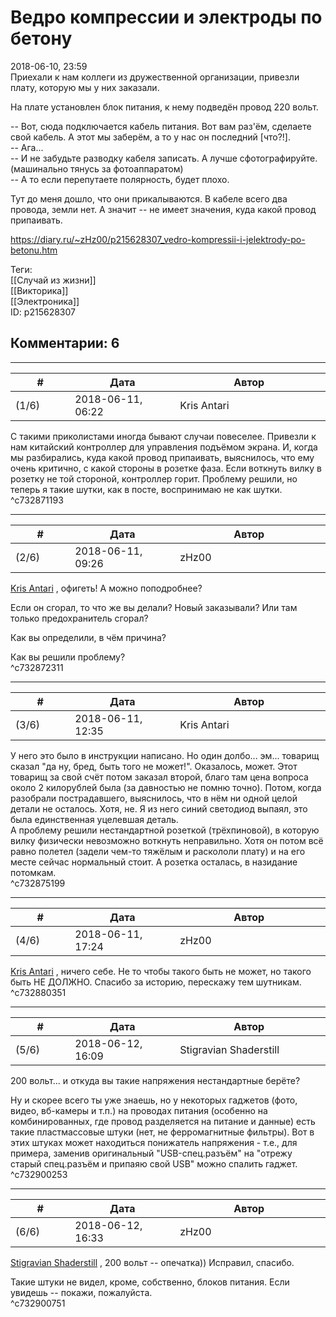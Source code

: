 Ведро компрессии и электроды по бетону
======================================

  
2018-06-10, 23:59  
 Приехали к нам коллеги из дружественной организации, привезли плату, которую мы у них заказали.   
   
 На плате установлен блок питания, к нему подведён провод 220 вольт.   
   
 -- Вот, сюда подключается кабель питания. Вот вам раз'ём, сделаете свой кабель. А этот мы заберём, а то у нас он последний [что?!].   
 -- Ага...   
 -- И не забудьте разводку кабеля записать. А лучше сфотографируйте.   
 (машинально тянусь за фотоаппаратом)   
 -- А то если перепутаете полярность, будет плохо.   
   
 Тут до меня дошло, что они прикалываются. В кабеле всего два провода, земли нет. А значит -- не имеет значения, куда какой провод припаивать.   
  
<https://diary.ru/~zHz00/p215628307_vedro-kompressii-i-jelektrody-po-betonu.htm>  
  
Теги:  
[[Случай из жизни]]  
[[Викторика]]  
[[Электроника]]  
ID: p215628307  


Комментарии: 6
--------------

  


---



|         #         |              Дата              |                     Автор                     |           ID           |
| --- | --- | --- | --- |
| (1/6) | 2018-06-11, 06:22 | Kris Antari | c732871193 |

  
 С такими приколистами иногда бывают случаи повеселее. Привезли к нам китайский контроллер для управления подъёмом экрана. И, когда мы разбирались, куда какой провод припаивать, выяснилось, что ему очень критично, с какой стороны в розетке фаза. Если воткнуть вилку в розетку не той стороной, контроллер горит. Проблему решили, но теперь я такие шутки, как в посте, воспринимаю не как шутки.   
 ^c732871193

---



|         #         |              Дата              |                     Автор                     |           ID           |
| --- | --- | --- | --- |
| (2/6) | 2018-06-11, 09:26 | zHz00 | c732872311 |

  
  [Kris Antari](http://Kris-Antari.diary.ru "Animus Vox")  , офигеть! А можно поподробнее?   
   
 Если он сгорал, то что же вы делали? Новый заказывали? Или там только предохранитель сгорал?   
   
 Как вы определили, в чём причина?   
   
 Как вы решили проблему?   
 ^c732872311

---



|         #         |              Дата              |                     Автор                     |           ID           |
| --- | --- | --- | --- |
| (3/6) | 2018-06-11, 12:35 | Kris Antari | c732875199 |

  
 У него это было в инструкции написано. Но один долбо... эм... товарищ сказал "да ну, бред, быть того не может!". Оказалось, может. Этот товарищ за свой счёт потом заказал второй, благо там цена вопроса около 2 килорублей была (за давностью не помню точно). Потом, когда разобрали пострадавшего, выяснилось, что в нём ни одной целой детали не осталось. Хотя, не. Я из него синий светодиод выпаял, это была единственная уцелевшая деталь.   
 А проблему решили нестандартной розеткой (трёхпиновой), в которую вилку физически невозможно воткнуть неправильно. Хотя он потом всё равно полетел (задели чем-то тяжёлым и раскололи плату) и на его месте сейчас нормальный стоит. А розетка осталась, в назидание потомкам.   
 ^c732875199

---



|         #         |              Дата              |                     Автор                     |           ID           |
| --- | --- | --- | --- |
| (4/6) | 2018-06-11, 17:24 | zHz00 | c732880351 |

  
  [Kris Antari](http://Kris-Antari.diary.ru "Animus Vox")  , ничего себе. Не то чтобы такого быть не может, но такого быть НЕ ДОЛЖНО. Спасибо за историю, перескажу тем шутникам.   
 ^c732880351

---



|         #         |              Дата              |                     Автор                     |           ID           |
| --- | --- | --- | --- |
| (5/6) | 2018-06-12, 16:09 | Stigravian Shaderstill | c732900253 |

  
 200 вольт... и откуда вы такие напряжения нестандартные берёте?   
   
  Ну и скорее всего ты уже знаешь, но у некоторых гаджетов (фото, видео, вб-камеры и т.п.) на проводах питания (особенно на комбинированных, где провод разделяется на питание и данные) есть такие пластмассовые штуки (нет, не ферромагнитные фильтры). Вот в этих штуках может находиться понижатель напряжения - т.е., для примера, заменив оригинальный "USB-спец.разъём" на "отрежу старый спец.разъём и припаяю свой USB" можно спалить гаджет.    
 ^c732900253

---



|         #         |              Дата              |                     Автор                     |           ID           |
| --- | --- | --- | --- |
| (6/6) | 2018-06-12, 16:33 | zHz00 | c732900751 |

  
  [Stigravian Shaderstill](http://stigravian.diary.ru "Science, Death, Rock-n-Roll")  , 200 вольт -- опечатка)) Исправил, спасибо.   
   
 Такие штуки не видел, кроме, собственно, блоков питания. Если увидешь -- покажи, пожалуйста.   
 ^c732900751